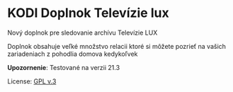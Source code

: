 # KODI Doplnok Televízie lux

Nový doplnok pre sledovanie archívu Televízie LUX

Doplnok obsahuje veľké množstvo relacii ktoré si môžete pozrieť na vašich zariadeniach z pohodlia domova kedykoľvek

**Upozornenie**: Testované na verzii 21.3

License: [GPL v.3](http://www.gnu.org/copyleft/gpl.html)

